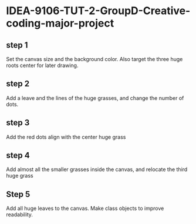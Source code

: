 # IDEA-9106-TUT-2-GroupD-Creative-coding-major-project

## step 1 
Set the canvas size and the background color. Also target the three huge roots center for later drawing.
## step 2
Add a leave and the lines of the huge grasses, and change the number of dots.
## step 3
Add the red dots align with the center huge grass
## step 4
Add almost all the smaller grasses inside the canvas, and relocate the third huge grass
## Step 5
Add all huge leaves to the canvas. Make class objects to improve readability.
